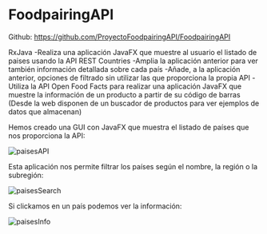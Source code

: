 # FoodpairingAPI

Github: https://github.com/ProyectoFoodpairingAPI/FoodpairingAPI

RxJava
-Realiza una aplicación JavaFX que muestre al usuario el listado de paises usando la API REST Countries
-Amplia la aplicación anterior para ver también información detallada sobre cada país
-Añade, a la aplicación anterior, opciones de filtrado sin utilizar las que proporciona la propia API
-Utiliza la API Open Food Facts para realizar una aplicación JavaFX que muestre la información de un producto a partir de su código de barras (Desde la web disponen de un buscador de productos para ver ejemplos de datos que almacenan)

Hemos creado una GUI con JavaFX que muestra el listado de países que nos proporciona la API:

![paisesAPI](https://user-images.githubusercontent.com/98825807/207545357-36753af6-5454-4d73-81d6-8616d869530e.png)

Esta aplicación nos permite filtrar los países según el nombre, la región o la subregión:

![paisesSearch](https://user-images.githubusercontent.com/98825807/207546310-e6ce8710-9018-49ca-8fdf-a648cff34680.png)

Si clickamos en un país podemos ver la información:

![paisesInfo](https://user-images.githubusercontent.com/98825807/207551980-1cbc0b06-ed7e-4376-b1bd-d589924073a9.png)
